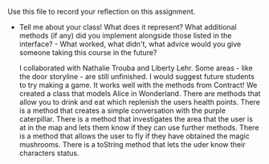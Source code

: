 Use this file to record your reflection on this assignment.

- Tell me about your class! What does it represent? What additional methods (if any) did you implement alongside those listed in the interface? - What worked, what didn't, what advice would you give someone taking this course in the future?

    I collaborated with Nathalie Trouba and Liberty Lehr. Some areas - like the door storyline - are still unfinished. I would suggest future students to try making a game. It works well with the methods from Contract! We created a class that models Alice in Wonderland. There are methods that allow you to drink and eat which replenish the users health points. There is a method that creates a simple conversation with the purple caterpillar. There is a method that investigates the area that the user is at in the map and lets them know if they can use further methods. There is a method that allows the user to fly if they have obtained the magic mushrooms. There is a toString method that lets the uder know their characters status.
